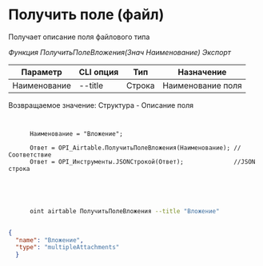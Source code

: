 ﻿---
sidebar_position: 5
---

# Получить поле (файл)
 Получает описание поля файлового типа


*Функция ПолучитьПолеВложения(Знач Наименование) Экспорт*

  | Параметр | CLI опция | Тип | Назначение |
  |-|-|-|-|
  | Наименование | --title | Строка | Наименование поля |

  
  Возвращаемое значение:   Структура -  Описание поля

```bsl title="Пример кода"
	
      
      Наименование = "Вложение";
      
      Ответ = OPI_Airtable.ПолучитьПолеВложения(Наименование); //Соответствие
      Ответ = OPI_Инструменты.JSONСтрокой(Ответ);              //JSON строка
      
    
	
```

```sh title="Пример команды CLI"
    
      oint airtable ПолучитьПолеВложения --title "Вложение"


```


```json title="Результат"

{
  "name": "Вложение",
  "type": "multipleAttachments"
  }

```
